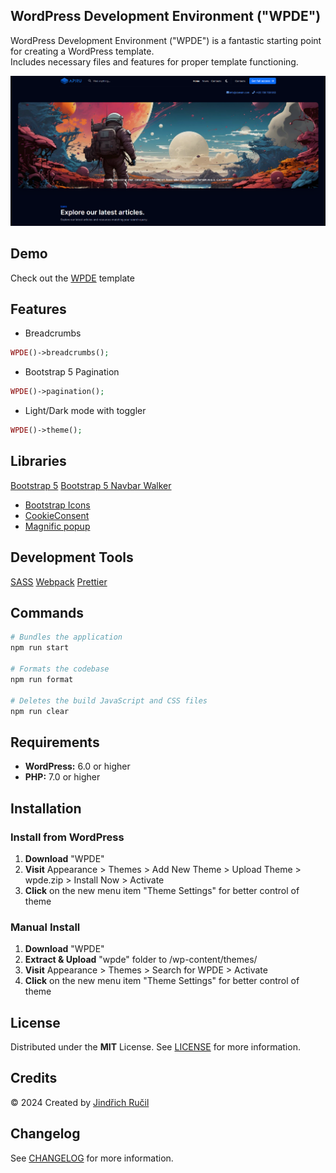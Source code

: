 ## WordPress Development Environment ("WPDE")

WordPress Development Environment ("WPDE") is a fantastic starting point for creating a WordPress template.  
Includes necessary files and features for proper template functioning.

![WPDE - Cover](cover.png)

## Demo

Check out the [WPDE](https://wpde.jindrichrucil.com/) template

## Features

-   Breadcrumbs 
```php 
WPDE()->breadcrumbs(); 
```
-   Bootstrap 5 Pagination
```php 
WPDE()->pagination(); 
```
-   Light/Dark mode with toggler
```php 
WPDE()->theme(); 
```

## Libraries

[Bootstrap 5](https://getbootstrap.com/)
[Bootstrap 5 Navbar Walker](https://github.com/AlexWebLab/bootstrap-5-wordpress-navbar-walker)
-   [Bootstrap Icons](https://icons.getbootstrap.com/)
-   [CookieConsent](https://github.com/orestbida/cookieconsent)
-   [Magnific popup](https://dimsemenov.com/plugins/magnific-popup/)

## Development Tools

[SASS](https://sass-lang.com/)
[Webpack](https://webpack.js.org/)
[Prettier](https://prettier.io/)

## Commands

```sh
# Bundles the application
npm run start

# Formats the codebase
npm run format

# Deletes the build JavaScript and CSS files
npm run clear
```

## Requirements

-   **WordPress:** 6.0 or higher
-   **PHP:** 7.0 or higher

## Installation

### Install from WordPress

1. **Download** "WPDE"
2. **Visit** Appearance > Themes > Add New Theme > Upload Theme > wpde.zip > Install Now > Activate
3. **Click** on the new menu item "Theme Settings" for better control of theme

### Manual Install

1. **Download** "WPDE"
2. **Extract & Upload** "wpde" folder to /wp-content/themes/
3. **Visit** Appearance > Themes > Search for WPDE > Activate
4. **Click** on the new menu item "Theme Settings" for better control of theme

## License

Distributed under the **MIT** License. See [LICENSE](https://github.com/rucilos/wpde/blob/master/LICENSE) for more information.

## Credits

© 2024 Created by [Jindřich Ručil](https://jindrichrucil.com)

## Changelog

See [CHANGELOG](https://github.com/rucilos/wpde/blob/master/changelog.md) for more information.
